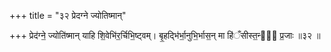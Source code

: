 +++
title = "३२ प्रेदग्ने ज्योतिष्मान्"

+++
प्रेद॑ग्ने॒ ज्योति॑ष्मान् याहि शि॒वेभि॑र॒र्चिभि॒ष्ट्वम्। बृ॒हद्भि॑र्भा॒नुभि॒र्भास॒न् मा हि॑ँसीस्त॒न्वा᳖ प्र॒जाः ॥३२ ॥